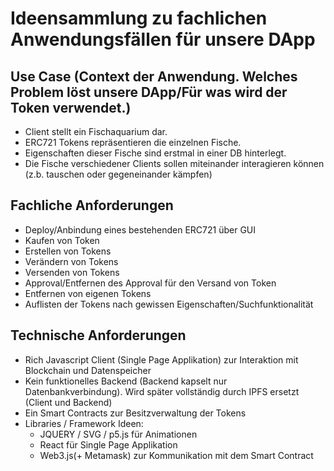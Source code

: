 # Ideensammlung zu fachlichen Anwendungsfällen für unsere DApp

## Use Case (Context der Anwendung. Welches Problem löst unsere DApp/Für was wird der Token verwendet.)
- Client stellt ein Fischaquarium dar. 
- ERC721 Tokens repräsentieren die einzelnen Fische. 
- Eigenschaften dieser Fische sind erstmal in einer DB hinterlegt. 
- Die Fische verschiedener Clients sollen miteinander interagieren können (z.b. tauschen oder gegeneinander kämpfen)


## Fachliche Anforderungen
- Deploy/Anbindung eines bestehenden ERC721 über GUI
- Kaufen von Token
- Erstellen von Tokens
- Verändern von Tokens
- Versenden von Tokens
- Approval/Entfernen des Approval für den Versand von Token
- Entfernen von eigenen Tokens
- Auflisten der Tokens nach gewissen Eigenschaften/Suchfunktionalität

## Technische Anforderungen

- Rich Javascript Client (Single Page Applikation) zur Interaktion mit Blockchain und Datenspeicher
- Kein funktionelles Backend (Backend kapselt nur Datenbankverbindung). Wird später vollständig durch IPFS ersetzt (Client und Backend)
- Ein Smart Contracts zur Besitzverwaltung der Tokens
- Libraries / Framework Ideen:
    - JQUERY / SVG / p5.js für Animationen
    - React für Single Page Applikation
    - Web3.js(+ Metamask) zur Kommunikation mit dem Smart Contract